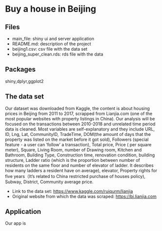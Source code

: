 # Buy a house in Beijing

## Files
* main_file: shiny ui and server application
* README.md: description of the project
* beijing1.csv: csv file with the data set
* beijing_super_clean.rds: rds file with the data

## Packages
shiny,dplyr,ggplot2

## The data set

Our dataset was downloaded from Kaggle, the content is about housing prices in Beijing from 2011 to 2017, scrapped from Lianjia.com (one of the most popular websites with property listings in China). Our analysis will be focused on the transactions between 2010-2018 and unrelated time period data is cleaned. Most variables are self-explanatory and they include URL, ID, Lng, Lat, CommunityID, TradeTime, DOM(the amount of days that the property was listed on the market before it got sold), Followers (special feature - a user can ‘follow’ a transaction), Total price, Price ( per square meter), Square, Living Room, number of Drawing room, Kitchen and Bathroom, Building Type, Construction time, renovation condition, building structure, Ladder ratio (which is the proportion between number of residents on the same floor and number of elevator of ladder. It describes how many ladders a resident have on average), elevator, Property rights for five years（It’s related to China restricted purchase of houses policy), Subway, District, Community average price.

* Link to the data set: https://www.kaggle.com/ruiqurm/lianjia
* Original website from which the data was scraped: https://bj.lianjia.com

## Application 

Our app is

